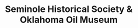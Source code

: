 ---
layout: repo
title: "Seminole Historical Society & Oklahoma Oil Museum"
id: 24636
permalink: repos/24636/
---